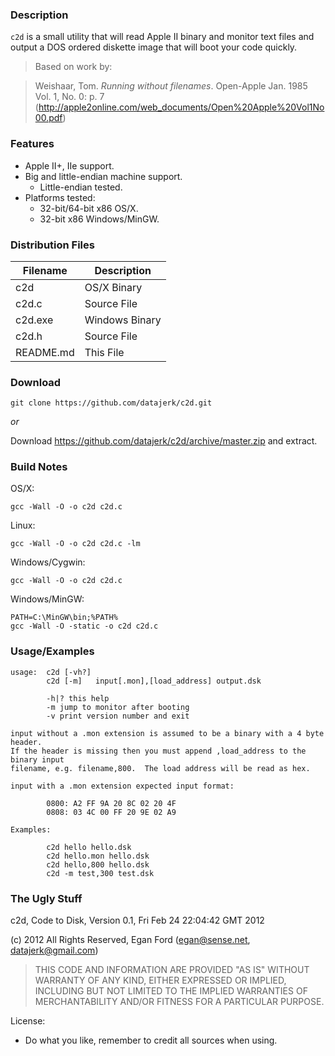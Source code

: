 ### Description

`c2d` is a small utility that will read Apple II binary and monitor text files and output a DOS ordered diskette image that will boot your code quickly.

> Based on work by:

> Weishaar, Tom. *Running without filenames*. Open-Apple Jan. 1985 Vol. 1, No. 0: p. 7 (<http://apple2online.com/web_documents/Open%20Apple%20Vol1No00.pdf>)


### Features

*  Apple II+, IIe support.
*  Big and little-endian machine support.
	*  Little-endian tested.
*  Platforms tested:
	*  32-bit/64-bit x86 OS/X.
	*  32-bit x86 Windows/MinGW.


### Distribution Files

| Filename   | Description    |
|------------|----------------|
| c2d        | OS/X Binary    |
| c2d.c      | Source File    |
| c2d.exe    | Windows Binary |
| c2d.h      | Source File    |
| README.md  | This File      |


### Download

```
git clone https://github.com/datajerk/c2d.git
```

*or*

Download <https://github.com/datajerk/c2d/archive/master.zip> and extract.


### Build Notes

OS/X:

	gcc -Wall -O -o c2d c2d.c

Linux:

	gcc -Wall -O -o c2d c2d.c -lm

Windows/Cygwin:

	gcc -Wall -O -o c2d c2d.c

Windows/MinGW:

	PATH=C:\MinGW\bin;%PATH%
	gcc -Wall -O -static -o c2d c2d.c


### Usage/Examples
```
usage:  c2d [-vh?]
        c2d [-m]   input[.mon],[load_address] output.dsk

        -h|? this help
        -m jump to monitor after booting
        -v print version number and exit

input without a .mon extension is assumed to be a binary with a 4 byte header.
If the header is missing then you must append ,load_address to the binary input
filename, e.g. filename,800.  The load address will be read as hex.

input with a .mon extension expected input format:

        0800: A2 FF 9A 20 8C 02 20 4F
        0808: 03 4C 00 FF 20 9E 02 A9

Examples:

        c2d hello hello.dsk
        c2d hello.mon hello.dsk 
        c2d hello,800 hello.dsk 
        c2d -m test,300 test.dsk
```


### The Ugly Stuff

c2d, Code to Disk, Version 0.1, Fri Feb 24 22:04:42 GMT 2012

(c) 2012 All Rights Reserved, Egan Ford (egan@sense.net, datajerk@gmail.com)

> THIS CODE AND INFORMATION ARE PROVIDED "AS IS" WITHOUT WARRANTY OF ANY
KIND, EITHER EXPRESSED OR IMPLIED, INCLUDING BUT NOT LIMITED TO THE
IMPLIED WARRANTIES OF MERCHANTABILITY AND/OR FITNESS FOR A
PARTICULAR PURPOSE.

License:

*  Do what you like, remember to credit all sources when using.

